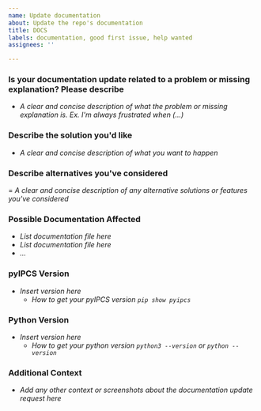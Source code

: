 ```yaml
---
name: Update documentation
about: Update the repo's documentation
title: DOCS
labels: documentation, good first issue, help wanted
assignees: ''

---
```


### Is your documentation update related to a problem or missing explanation? Please describe

- *A clear and concise description of what the problem or missing explanation is. Ex. I'm always frustrated when (...)*

### Describe the solution you'd like

- *A clear and concise description of what you want to happen*

### Describe alternatives you've considered

= *A clear and concise description of any alternative solutions or features you've considered*

### Possible Documentation Affected

- *List documentation file here*
- *List documentation file here*
- *...*

### pyIPCS Version

- *Insert version here*
  - *How to get your pyIPCS version `pip show pyipcs`*

### Python Version

- *Insert version here*
  - *How to get your python version `python3 --version` or `python --version`*

### Additional Context

- *Add any other context or screenshots about the documentation update request here*
